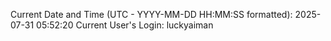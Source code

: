 Current Date and Time (UTC - YYYY-MM-DD HH:MM:SS formatted): 2025-07-31 05:52:20
Current User's Login: luckyaiman
